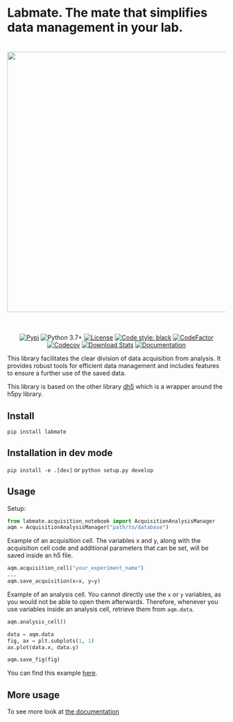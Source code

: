# Labmate. The mate that simplifies data management in your lab.

<h1 align="center">
<img src="docs/images/labmate-preview.png" width="600">
</h1><br>

<div align="center">

[![Pypi](https://img.shields.io/pypi/v/labmate.svg)](https://pypi.org/project/labmate/)
![Python 3.7+](https://img.shields.io/badge/python-3.7%2B-blue)
[![License](https://img.shields.io/badge/license-LGPL-green)](./LICENSE)
[![Code style: black](https://img.shields.io/badge/code%20style-black-000000.svg)](https://github.com/psf/black)
[![CodeFactor](https://www.codefactor.io/repository/github/kyrylo-gr/labmate/badge/main)](https://www.codefactor.io/repository/github/kyrylo-gr/labmate/overview/main)
[![Codecov](https://codecov.io/gh/kyrylo-gr/labmate/graph/badge.svg)](https://codecov.io/gh/kyrylo-gr/labmate)
[![Download Stats](https://img.shields.io/pypi/dm/labmate)](https://pypistats.org/packages/labmate)
[![Documentation](https://img.shields.io/badge/docs-blue)](https://kyrylo-gr.github.io/labmate/)

</div>

This library facilitates the clear division of data acquisition from analysis. It provides robust tools for efficient data management and includes features to ensure a further use of the saved data.

This library is based on the other library [dh5](https://kyrylo-gr.github.io/dh5/) which is a wrapper around the h5py library.

## Install

`pip install labmate`

## Installation in dev mode

`pip install -e .[dev]` or `python setup.py develop`

## Usage

Setup:

```python
from labmate.acquisition_notebook import AcquisitionAnalysisManager
aqm = AcquisitionAnalysisManager("path/to/database")
```

Example of an acquisition cell. The variables x and y, along with the acquisition cell code and additional parameters that can be set, will be saved inside an h5 file.

```python
aqm.acquisition_cell("your_experiment_name")
...
aqm.save_acquisition(x=x, y=y)
```

Example of an analysis cell. You cannot directly use the `x` or `y` variables, as you would not be able to open them afterwards. Therefore, whenever you use variables inside an analysis cell, retrieve them from `aqm.data`.

```python
aqm.analysis_cell()

data = aqm.data
fig, ax = plt.subplots(1, 1)
ax.plot(data.x, data.y)

aqm.save_fig(fig)
```

You can find this example [here](https://github.com/kyrylo-gr/labmate/blob/main/docs/examples/aqm_simple_example.ipynb).

## More usage

To see more look at [the documentation](https://kyrylo-gr.github.io/labmate/)
